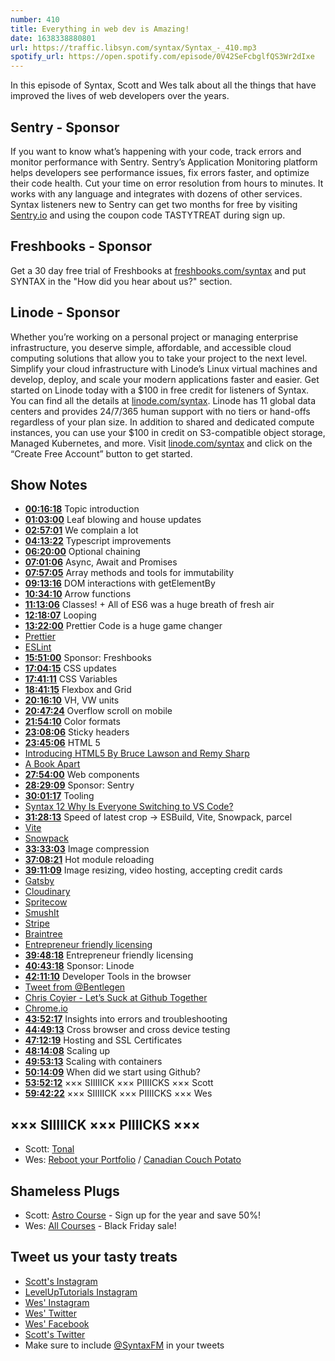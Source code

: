 ```yaml
---
number: 410
title: Everything in web dev is Amazing!
date: 1638338880801
url: https://traffic.libsyn.com/syntax/Syntax_-_410.mp3
spotify_url: https://open.spotify.com/episode/0V42SeFcbglfQS3Wr2dIxe
---
```


In this episode of Syntax, Scott and Wes talk about all the things that have improved the lives of web developers over the years.

## Sentry - Sponsor

If you want to know what’s happening with your code, track errors and monitor performance with Sentry. Sentry’s Application Monitoring platform helps developers see performance issues, fix errors faster, and optimize their code health. Cut your time on error resolution from hours to minutes. It works with any language and integrates with dozens of other services. Syntax listeners new to Sentry can get two months for  free by visiting [Sentry.io](https://sentry.io) and using the coupon code TASTYTREAT during sign up.

## Freshbooks - Sponsor

Get a 30 day free trial of Freshbooks at [freshbooks.com/syntax](https://freshbooks.com/syntax) and put SYNTAX in the "How did you hear about us?" section.

## Linode - Sponsor

Whether you’re working on a personal project or managing enterprise infrastructure, you deserve simple, affordable, and accessible cloud computing solutions that allow you to take your project to the next level. Simplify your cloud infrastructure with Linode’s Linux virtual machines and develop, deploy, and scale your modern applications faster and easier. Get started on Linode today with a $100 in free credit for listeners of Syntax. You can find all the details at [linode.com/syntax](https://linode.com/syntax). Linode has 11 global data centers and provides 24/7/365 human support with no tiers or hand-offs regardless of your plan size. In addition to shared and dedicated compute instances, you can use your $100 in credit on S3-compatible object storage, Managed Kubernetes, and more. Visit [linode.com/syntax](https://linode.com/syntax) and click on the “Create Free Account” button to get started.

## Show Notes

* **[00:16:18](#t=00:16:18)** Topic introduction
* **[01:03:00](#t=01:03:00)** Leaf blowing and house updates
* **[02:57:01](#t=02:57:01)** We complain a lot
* **[04:13:22](#t=04:13:22)** Typescript improvements
* **[06:20:00](#t=06:20:00)** Optional chaining
* **[07:01:06](#t=07:01:06)** Async, Await and Promises
* **[07:57:05](#t=07:57:05)** Array methods and tools for immutability
* **[09:13:16](#t=09:13:16)** DOM interactions with getElementBy
* **[10:34:10](#t=10:34:10)** Arrow functions
* **[11:13:06](#t=11:13:06)** Classes! + All of ES6 was a huge breath of fresh air
* **[12:18:07](#t=12:18:07)** Looping
* **[13:22:00](#t=13:22:00)** Prettier Code is a huge game changer
* [Prettier](https://prettier.io)
* [ESLint](https://eslint.org)
* **[15:51:00](#t=15:51:00)** Sponsor: Freshbooks
* **[17:04:15](#t=17:04:15)** CSS updates
* **[17:41:11](#t=17:41:11)** CSS Variables
* **[18:41:15](#t=18:41:15)** Flexbox and Grid
* **[20:16:10](#t=20:16:10)** VH, VW units
* **[20:47:24](#t=20:47:24)** Overflow scroll on mobile
* **[21:54:10](#t=21:54:10)** Color formats
* **[23:08:06](#t=23:08:06)** Sticky headers
* **[23:45:06](#t=23:45:06)** HTML 5
* [Introducing HTML5 By Bruce Lawson and Remy Sharp](https://introducinghtml5.com)
* [A Book Apart](http://abookapart.com)
* **[27:54:00](#t=27:54:00)** Web components
* **[28:29:09](#t=28:29:09)** Sponsor: Sentry
* **[30:01:17](#t=30:01:17)** Tooling
* [Syntax 12 Why Is Everyone Switching to VS Code?](https://syntax.fm/show/012/why-is-everyone-switching-to-vs-code)
* **[31:28:13](#t=31:28:13)** Speed of latest crop → ESBuild, Vite, Snowpack, parcel
* [Vite](https://vitejs.dev)
* [Snowpack](https://www.snowpack.dev)
* **[33:33:03](#t=33:33:03)** Image compression
* **[37:08:21](#t=37:08:21)** Hot module reloading
* **[39:11:09](#t=39:11:09)** Image resizing, video hosting, accepting credit cards
* [Gatsby](https://www.gatsbyjs.com)
* [Cloudinary](https://cloudinary.com)
* [Spritecow](http://www.spritecow.com)
* [SmushIt](https://imgopt.com)
* [Stripe](https://stripe.com/en-ca)
* [Braintree](https://www.braintreepayments.com)
* [Entrepreneur friendly licensing](https://twitter.com/BradLedford/status/1460273531111886848)
* **[39:48:18](#t=39:48:18)** Entrepreneur friendly licensing
* **[40:43:18](#t=40:43:18)** Sponsor: Linode
* **[42:11:10](#t=42:11:10)** Developer Tools in the browser
* [Tweet from @Bentlegen](https://twitter.com/bentlegen/status/1390376979678076930)
* [Chris Coyier - Let’s Suck at Github Together](https://css-tricks.com/video-screencasts/101-lets-suck-at-github-together/)
* [Chrome.io](https://chrome.io)
* **[43:52:17](#t=43:52:17)** Insights into errors and troubleshooting
* **[44:49:13](#t=44:49:13)** Cross browser and cross device testing
* **[47:12:19](#t=47:12:19)** Hosting and SSL Certificates
* **[48:14:08](#t=48:14:08)** Scaling up
* **[49:53:13](#t=49:53:13)** Scaling with containers
* **[50:14:09](#t=50:14:09)** When did we start using Github?
* **[53:52:12](#t=53:52:12)** ××× SIIIIICK ××× PIIIICKS ××× Scott
* **[59:42:22](#t=59:42:22)** ××× SIIIIICK ××× PIIIICKS ××× Wes

## ××× SIIIIICK ××× PIIIICKS ×××

* Scott: [Tonal](https://www.tonal.com)
* Wes: [Reboot your Portfolio](https://amzn.to/30uILQJ) / [Canadian Couch Potato](https://canadiancouchpotato.com)

## Shameless Plugs

* Scott: [Astro Course](https://www.leveluptutorials.com/pro) - Sign up for the year and save 50%!
* Wes: [All Courses](https://wesbos.com/courses/) - Black Friday sale!

## Tweet us your tasty treats

* [Scott's Instagram](https://www.instagram.com/stolinski/)
* [LevelUpTutorials Instagram](https://www.instagram.com/LevelUpTutorials/)
* [Wes' Instagram](https://www.instagram.com/wesbos/)
* [Wes' Twitter](https://twitter.com/wesbos)
* [Wes' Facebook](https://www.facebook.com/wesbos.developer)
* [Scott's Twitter](https://twitter.com/stolinski)
* Make sure to include [@SyntaxFM](https://twitter.com/SyntaxFM) in your tweets

